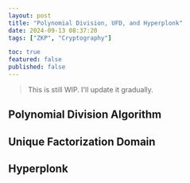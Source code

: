 ```yaml
---
layout: post
title: "Polynomial Division, UFD, and Hyperplonk"
date: 2024-09-13 08:37:20
tags: ["ZKP", "Cryptography"]

toc: true
featured: false
published: false
---
```


> This is still WIP. I'll update it gradually.

## Polynomial Division Algorithm

## Unique Factorization Domain

## Hyperplonk